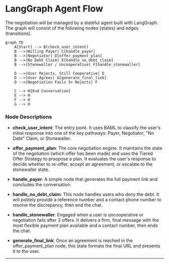 # LangGraph Agent Flow

The negotiation will be managed by a stateful agent built with LangGraph. The graph will consist of the following nodes (states) and edges (transitions).

```mermaid
graph TD
    A[Start] --> B(check_user_intent)
    B -->|Willing Payer| C[handle_payer]
    B -->|Negotiator| D[offer_payment_plan]
    B -->|No Debt Claim| E[handle_no_debt_claim]
    B -->|Stonewaller / Uncooperative| F[handle_stonewaller]

    D -->|User Rejects, Still Cooperative| D
    D -->|User Agrees| G[generate_final_link]
    D -->|Negotiation Fails 3+ Rejects| F

    C --> H{End Conversation}
    E --> H
    F --> H
    G --> H
```

### Node Descriptions

- **check_user_intent**: The entry point. It uses BAML to classify the user's initial response into one of the key pathways: Payer, Negotiator, "No Debt" Claim, or Stonewaller.

- **offer_payment_plan**: The core negotiation engine. It maintains the state of the negotiation (which offer has been made) and uses the Tiered Offer Strategy to prsopose a plan. It evaluates the user's response to decide whether to re-offer, accept an agreement, or escalate to the stonewaller state.

- **handle_payer**: A simple node that generates the full payment link and concludes the conversation.

- **handle_no_debt_claim**: This node handles users who deny the debt. It will politely provide a reference number and a contact phone number to resolve the discrepancy, then end the chat.

- **handle_stonewaller**: Engaged when a user is uncooperative or negotiation fails after 3 offers. It delivers a firm, final message with the most flexible payment plan available and a contact number, then ends the chat.

- **generate_final_link**: Once an agreement is reached in the offer_payment_plan node, this state formats the final URL and presents it to the user.

---
